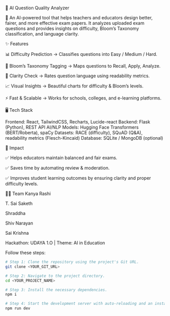 📘 AI Question Quality Analyzer

🚀 An AI-powered tool that helps teachers and educators design better, fairer, and more effective exam papers.
It analyzes uploaded exam questions and provides insights on difficulty, Bloom’s Taxonomy classification, and language clarity.

✨ Features

📊 Difficulty Prediction → Classifies questions into Easy / Medium / Hard.

🧠 Bloom’s Taxonomy Tagging → Maps questions to Recall, Apply, Analyze.

📝 Clarity Check → Rates question language using readability metrics.

📈 Visual Insights → Beautiful charts for difficulty & Bloom’s levels.

⚡ Fast & Scalable → Works for schools, colleges, and e-learning platforms.

🖥️ Tech Stack

Frontend: React, TailwindCSS, Recharts, Lucide-react
Backend: Flask (Python), REST API
AI/NLP Models: Hugging Face Transformers (BERT/Roberta), spaCy
Datasets: RACE (difficulty), SQuAD (Q&A), readability metrics (Flesch-Kincaid)
Database: SQLite / MongoDB (optional)

🎯 Impact

✅ Helps educators maintain balanced and fair exams.

✅ Saves time by automating review & moderation.

✅ Improves student learning outcomes by ensuring clarity and proper difficulty levels.

👨‍💻 Team Kanya Rashi

T. Sai Saketh

Shraddha

Shiv Narayan

Sai Krishna

Hackathon: UDAYA 1.O | Theme: AI in Education

Follow these steps:

```sh
# Step 1: Clone the repository using the project's Git URL.
git clone <YOUR_GIT_URL>

# Step 2: Navigate to the project directory.
cd <YOUR_PROJECT_NAME>

# Step 3: Install the necessary dependencies.
npm i

# Step 4: Start the development server with auto-reloading and an instant preview.
npm run dev
```


